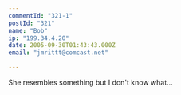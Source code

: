 ```yaml
---
commentId: "321-1"
postId: "321"
name: "Bob"
ip: "199.34.4.20"
date: 2005-09-30T01:43:43.000Z
email: "jmrittt@comcast.net"

---
```

<p>She resembles something but I don't know what...</p>